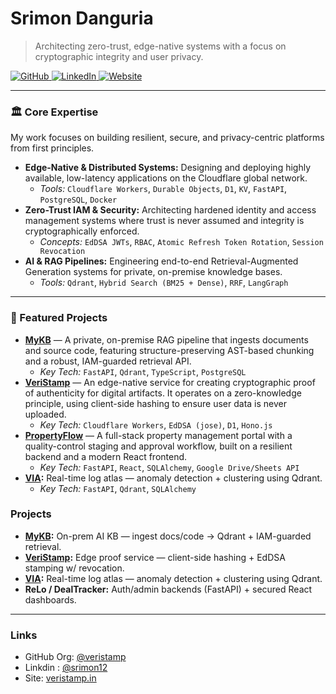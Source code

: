 # Srimon Danguria

> Architecting zero-trust, edge-native systems with a focus on cryptographic integrity and user privacy.

<p align="left">
  <a href="https://github.com/veristamp" target="_blank">
    <img src="https://img.shields.io/badge/GitHub-181717?style=for-the-badge&logo=github&logoColor=white" alt="GitHub"/>
  </a>
  <a href="https://www.linkedin.com/in/srimon12" target="_blank">
    <img src="https://img.shields.io/badge/LinkedIn-0A66C2?style=for-the-badge&logo=linkedin&logoColor=white" alt="LinkedIn"/>
  </a>
  <a href="https://veristamp.in" target="_blank">
    <img src="https://img.shields.io/badge/Website-4A90E2?style=for-the-badge&logo=Cloudflare&logoColor=white" alt="Website"/>
  </a>
</p>

---
### 🏛️ Core Expertise
My work focuses on building resilient, secure, and privacy-centric platforms from first principles.
* **Edge-Native & Distributed Systems:** Designing and deploying highly available, low-latency applications on the Cloudflare global network.
    * *Tools:* `Cloudflare Workers`, `Durable Objects`, `D1`, `KV`, `FastAPI`, `PostgreSQL`, `Docker`
* **Zero-Trust IAM & Security:** Architecting hardened identity and access management systems where trust is never assumed and integrity is cryptographically enforced.
    * *Concepts:* `EdDSA JWTs`, `RBAC`, `Atomic Refresh Token Rotation`, `Session Revocation`
* **AI & RAG Pipelines:** Engineering end-to-end Retrieval-Augmented Generation systems for private, on-premise knowledge bases.
    * *Tools:* `Qdrant`, `Hybrid Search (BM25 + Dense)`, `RRF`, `LangGraph`
---
### 🚀 Featured Projects
* **[MyKB](https://github.com/veristamp/mykb-oss)** — A private, on-premise RAG pipeline that ingests documents and source code, featuring structure-preserving AST-based chunking and a robust, IAM-guarded retrieval API.
    * *Key Tech:* `FastAPI`, `Qdrant`, `TypeScript`, `PostgreSQL`
* **[VeriStamp](https://github.com/veristamp/veristamp-core)** — An edge-native service for creating cryptographic proof of authenticity for digital artifacts. It operates on a zero-knowledge principle, using client-side hashing to ensure user data is never uploaded.
    * *Key Tech:* `Cloudflare Workers`, `EdDSA (jose)`, `D1`, `Hono.js`
* **[PropertyFlow](https://github.com/veristamp/property-flow)** — A full-stack property management portal with a quality-control staging and approval workflow, built on a resilient backend and a modern React frontend.
    * *Key Tech:* `FastAPI`, `React`, `SQLAlchemy`, `Google Drive/Sheets API`
* **[VIA](https://github.com/veristamp/VIA):** Real-time log atlas — anomaly detection + clustering using Qdrant.
    * *Key Tech:* `FastAPI`, `Qdrant`, `SQLAlchemy`
### Projects
* **[MyKB](https://github.com/veristamp/mykb-oss):** On-prem AI KB — ingest docs/code → Qdrant + IAM-guarded retrieval.
* **[VeriStamp](https://github.com/veristamp/veristamp-core):** Edge proof service — client-side hashing + EdDSA stamping w/ revocation.
* **[VIA](https://github.com/veristamp/VIA):** Real-time log atlas — anomaly detection + clustering using Qdrant.
* **ReLo / DealTracker:** Auth/admin backends (FastAPI) + secured React dashboards.
---
### Links
* GitHub Org: [@veristamp](https://github.com/veristamp)
* Linkdin : [@srimon12](www.linkedin.com/in/srimon12)
* Site: [veristamp.in](https://veristamp.in)
